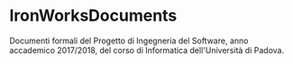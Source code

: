 # IronWorksDocuments
Documenti formali del Progetto di Ingegneria del Software, anno accademico 2017/2018, del corso di Informatica dell'Università di Padova.
